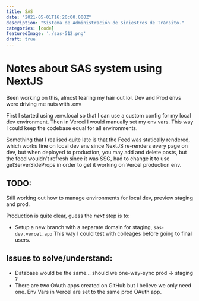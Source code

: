 ```yaml
---
title: SAS
date: "2021-05-01T16:20:00.000Z"
description: "Sistema de Administración de Siniestros de Tránsito."
categories: [code]
featuredImage: './sas-512.png'
draft: true
---
```


# Notes about SAS system using NextJS

Been working on this, almost tearing my hair out lol. Dev and Prod envs were driving me nuts with .env

First I started using .env.local so that I can use a custom config for my local dev environment. Then in Vercel I would manually set my env vars. This way I could keep the codebase equal for all environments.

Something that I realised quite late is that the Feed was statically rendered, which works fine on local dev env since NextJS re-renders every page on dev, but when deployed to production, you may add and delete posts, but the feed wouldn't refresh since it was SSG, had to change it to use getServerSideProps in order to get it working on Vercel production env.


## TODO:

Still working out how to manage environments for local dev, preview staging and prod.

Production is quite clear, guess the _next_ step is to:
- Setup a new branch with a separate domain for staging, `sas-dev.vercel.app`
This way I could test with colleages before going to final users.

## Issues to solve/understand:
- Database would be the same... should we one-way-sync prod -> staging ?
- There are two OAuth apps created on GitHub but I believe we only need one. Env Vars in Vercel are set to the same prod OAuth app.
